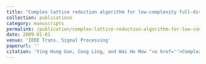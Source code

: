 ```yaml
---
title: "Complex lattice reduction algorithm for low-complexity full-diversity MIMO detection"
collection: publications
category: manuscripts
permalink: /publication/complex-lattice-reduction-algorithm-for-low-complexity-full-diversity-mimo-detection
date: 2009-01-01
venue: 'IEEE Trans. Signal Processing'
paperurl: ''
citation: 'Ying Hung Gan, Cong Ling, and Wai Ho Mow "<a href=''>Complex lattice reduction algorithm for low-complexity full-diversity MIMO detection</a>", IEEE Trans. Signal Processing, vol. 57, pp. 2701-2710, July 2009. MATLAB code for CLLL.'
---
```

